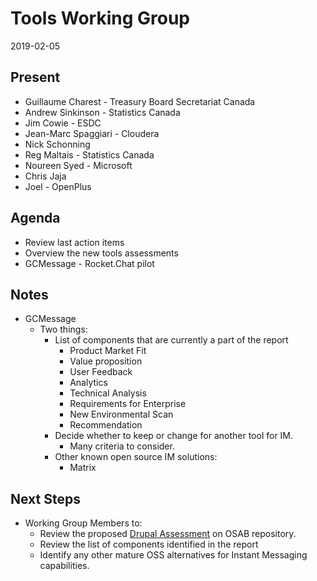 # Tools Working Group
2019-02-05

## Present
* Guillaume Charest - Treasury Board Secretariat Canada
* Andrew Sinkinson - Statistics Canada
* Jim Cowie - ESDC
* Jean-Marc Spaggiari - Cloudera
* Nick Schonning
* Reg Maltais - Statistics Canada
* Noureen Syed - Microsoft
* Chris Jaja
* Joel - OpenPlus

## Agenda

* Review last action items
* Overview the new tools assessments
* GCMessage - Rocket.Chat pilot

## Notes

* GCMessage
  * Two things:
    * List of components that are currently a part of the report
      * Product Market Fit
      * Value proposition
      * User Feedback
      * Analytics
      * Technical Analysis
      * Requirements for Enterprise
      * New Environmental Scan
      * Recommendation
    * Decide whether to keep or change for another tool for IM.
      * Many criteria to consider.
    * Other known open source IM solutions:
      * Matrix

## Next Steps

* Working Group Members to:
  * Review the proposed [Drupal Assessment](https://github.com/canada-ca/OS-Advisory_Conseil-SO/blob/master/Assessments/Content%20Management%20Systems/Drupal.md) on OSAB repository.
  * Review the list of components identified in the report
  * Identify any other mature OSS alternatives for Instant Messaging capabilities.
